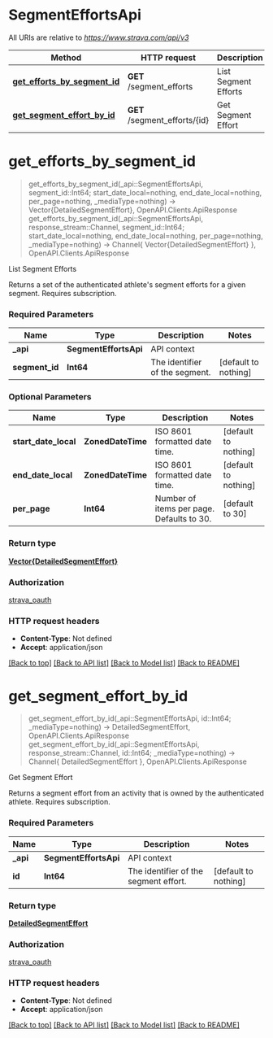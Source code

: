 # SegmentEffortsApi

All URIs are relative to *https://www.strava.com/api/v3*

Method | HTTP request | Description
------------- | ------------- | -------------
[**get_efforts_by_segment_id**](SegmentEffortsApi.md#get_efforts_by_segment_id) | **GET** /segment_efforts | List Segment Efforts
[**get_segment_effort_by_id**](SegmentEffortsApi.md#get_segment_effort_by_id) | **GET** /segment_efforts/{id} | Get Segment Effort


# **get_efforts_by_segment_id**
> get_efforts_by_segment_id(_api::SegmentEffortsApi, segment_id::Int64; start_date_local=nothing, end_date_local=nothing, per_page=nothing, _mediaType=nothing) -> Vector{DetailedSegmentEffort}, OpenAPI.Clients.ApiResponse <br/>
> get_efforts_by_segment_id(_api::SegmentEffortsApi, response_stream::Channel, segment_id::Int64; start_date_local=nothing, end_date_local=nothing, per_page=nothing, _mediaType=nothing) -> Channel{ Vector{DetailedSegmentEffort} }, OpenAPI.Clients.ApiResponse

List Segment Efforts

Returns a set of the authenticated athlete's segment efforts for a given segment.  Requires subscription.

### Required Parameters

Name | Type | Description  | Notes
------------- | ------------- | ------------- | -------------
 **_api** | **SegmentEffortsApi** | API context | 
**segment_id** | **Int64**| The identifier of the segment. | [default to nothing]

### Optional Parameters

Name | Type | Description  | Notes
------------- | ------------- | ------------- | -------------
 **start_date_local** | **ZonedDateTime**| ISO 8601 formatted date time. | [default to nothing]
 **end_date_local** | **ZonedDateTime**| ISO 8601 formatted date time. | [default to nothing]
 **per_page** | **Int64**| Number of items per page. Defaults to 30. | [default to 30]

### Return type

[**Vector{DetailedSegmentEffort}**](DetailedSegmentEffort.md)

### Authorization

[strava_oauth](../../README.md#strava_oauth)

### HTTP request headers

 - **Content-Type**: Not defined
 - **Accept**: application/json

[[Back to top]](#) [[Back to API list]](../../README.md#api-endpoints) [[Back to Model list]](../../README.md#models) [[Back to README]](../../README.md)

# **get_segment_effort_by_id**
> get_segment_effort_by_id(_api::SegmentEffortsApi, id::Int64; _mediaType=nothing) -> DetailedSegmentEffort, OpenAPI.Clients.ApiResponse <br/>
> get_segment_effort_by_id(_api::SegmentEffortsApi, response_stream::Channel, id::Int64; _mediaType=nothing) -> Channel{ DetailedSegmentEffort }, OpenAPI.Clients.ApiResponse

Get Segment Effort

Returns a segment effort from an activity that is owned by the authenticated athlete. Requires subscription.

### Required Parameters

Name | Type | Description  | Notes
------------- | ------------- | ------------- | -------------
 **_api** | **SegmentEffortsApi** | API context | 
**id** | **Int64**| The identifier of the segment effort. | [default to nothing]

### Return type

[**DetailedSegmentEffort**](DetailedSegmentEffort.md)

### Authorization

[strava_oauth](../../README.md#strava_oauth)

### HTTP request headers

 - **Content-Type**: Not defined
 - **Accept**: application/json

[[Back to top]](#) [[Back to API list]](../../README.md#api-endpoints) [[Back to Model list]](../../README.md#models) [[Back to README]](../../README.md)


